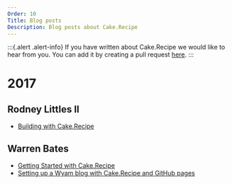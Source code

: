 ```yaml
---
Order: 10
Title: Blog posts
Description: Blog posts about Cake.Recipe
---
```


:::{.alert .alert-info}
If you have written about Cake.Recipe we would like to hear from you.
You can add it by creating a pull request [here](https://github.com/cake-contrib/Cake.Recipe/tree/develop/docs/input/docs/resources/blog-posts.md).
:::

# 2017

## Rodney Littles II

* [Building with Cake.Recipe](https://rodneylittlesii.com/posts/topic/adding-cake-recipe)

## Warren Bates

* [Getting Started with Cake.Recipe](http://wbates.net/posts/getting-started-with-cake-recipe)
* [Setting up a Wyam blog with Cake.Recipe and GitHub pages](http://wbates.net/posts/setting-up-a-wyam-blog-with-cake-recipe-and-github-pages)

